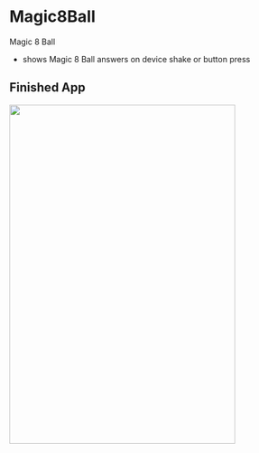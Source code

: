 # Magic8Ball
Magic 8 Ball
- shows Magic 8 Ball answers on device shake or button press

## Finished App
<img src="https://github.com/mjpb123/Magic8Ball/tree/master/FinishedApp.png" width="400" height="600">
